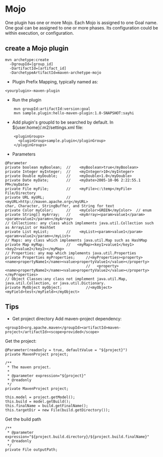 # Mojo

One plugin has one or more Mojo. Each Mojo is assigned to one Goal name. One goal can be assigned to one or more phases. Its configuration could be within execution, or configuration. 

## create a Mojo plugin
```
mvn archetype:create 
  -DgroupId=[group_id]
  -DartifactId=[artifact_id]
  -DarchetypeArtifactId=maven-archetype-mojo
```

- Plugin Prefix Mapping, typically named as:
```
<yourplugin>-maven-plugin
```
- Run the plugin
```
    mvn groupId:artifactId:version:goal
    mvn sample.plugin:hello-maven-plugin:1.0-SNAPSHOT:sayhi
```
- Add plugin's groupId to be searched by default. In ${user.home}/.m2/settings.xml file:
```
    <pluginGroups>
      <pluginGroup>sample.plugin</pluginGroup>
    </pluginGroups>
```
- Parameters
```
@Parameter
private boolean myBoolean;  //    <myBoolean>true</myBoolean>
private Integer myInteger;  //    <myInteger>10</myInteger>
private Double myDouble;    //    <myDouble>1.0</myDouble>
private Date myDate;        //    <myDate>2005-10-06 2:22:55.1 PM</myDate>
private File myFile;        //    <myFile>c:\temp</myFile>  File/Directory
private URL myURL;          //    <myURL>http://maven.apache.org</myURL>
char, Character, StringBuffer, and String for text
private Color myColor;      //    <myColor>GREEN</myColor>  // enum
private String[] myArray;   //    <myArray><param>value1</param><param>value2</param></myArray>
// Collections: any class which implements java.util.Collection such as ArrayList or HashSet
private List myList;        //    <myList><param>value1</param><param>value2</param></myList>
// Maps: any class which implements java.util.Map such as HashMap
private Map myMap;          //   <myMap><key1>value1</key1><key2>value2</key2></myMap>
// Properties: any map which implements java.util.Properties
private Properties myProperties;     //<myProperties><property><name>propertyName1</name><value>propertyValue1</value></property>
                                     //   <property><name>propertyName2</name><value>propertyValue2</value></property></myProperties>
// Object Classes:any class not implement java.util.Map, java.util.Collection, or java.util.Dictionary.
private MyObject myObject;           //<myObject><myField>test</myField></myObject>
```

## Tips
- Get project directory
Add  maven-project dependency:
```
<groupId>org.apache.maven</groupId><artifactId>maven-project</artifactId><scope>provided</scope>
```
Get the project:
```
@Parameter(readonly = true, defaultValue = "${project}")
private MavenProject project;

/**
 * The maven project.
 * 
 * @parameter expression="${project}"
 * @readonly
 */
private MavenProject project;

this.model = project.getModel();
this.build = model.getBuild();
this.finalName = build.getFinalName();
this.targetDir = new File(build.getDirectory());
```
Get the build path
```
/**
 * @parameter expression="${project.build.directory}/${project.build.finalName}"
 * @readonly
 */
private File outputPath;
```

